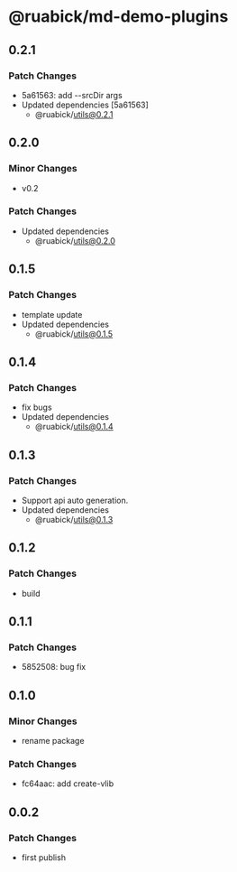 # @ruabick/md-demo-plugins

## 0.2.1

### Patch Changes

- 5a61563: add --srcDir args
- Updated dependencies [5a61563]
  - @ruabick/utils@0.2.1

## 0.2.0

### Minor Changes

- v0.2

### Patch Changes

- Updated dependencies
  - @ruabick/utils@0.2.0

## 0.1.5

### Patch Changes

- template update
- Updated dependencies
  - @ruabick/utils@0.1.5

## 0.1.4

### Patch Changes

- fix bugs
- Updated dependencies
  - @ruabick/utils@0.1.4

## 0.1.3

### Patch Changes

- Support api auto generation.
- Updated dependencies
  - @ruabick/utils@0.1.3

## 0.1.2

### Patch Changes

- build

## 0.1.1

### Patch Changes

- 5852508: bug fix

## 0.1.0

### Minor Changes

- rename package

### Patch Changes

- fc64aac: add create-vlib

## 0.0.2

### Patch Changes

- first publish

